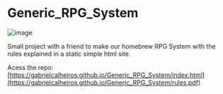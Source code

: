 # Generic_RPG_System

![image](https://img.shields.io/badge/LaTeX-47A141?style=for-the-badge&logo=LaTeX&logoColor=white)

Small project with a friend to make our homebrew RPG System with the rules explained in a static simple html site. 

Acess the repo: [https://gabrielcalheiros.github.io/Generic_RPG_System/index.html](https://gabrielcalheiros.github.io/Generic_RPG_System/rules.pdf)


